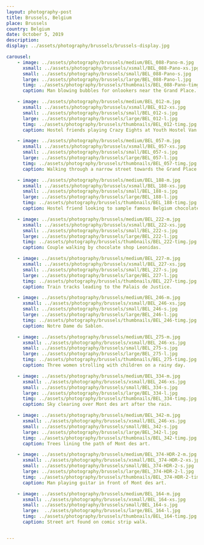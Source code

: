 ```yaml
---
layout: photography-post
title: Brussels, Belgium
place: Brussels
country: Belgium
date: October 5, 2019
description:
display: ../assets/photography/brussels/brussels-display.jpg

carousel:
    - image: ../assets/photography/brussels/medium/BEL_088-Pano-m.jpg
      xsmall: ../assets/photography/brussels/xsmall/BEL_088-Pano-xs.jpg
      small: ../assets/photography/brussels/small/BEL_088-Pano-s.jpg
      large: ../assets/photography/brussels/large/BEL_088-Pano-l.jpg
      timg: ../assets/photography/brussels/thumbnails/BEL_088-Pano-timg.jpg
      caption: Man blowing bubbles for onlookers near the Grand Place.

    - image: ../assets/photography/brussels/medium/BEL_012-m.jpg
      xsmall: ../assets/photography/brussels/xsmall/BEL_012-xs.jpg
      small: ../assets/photography/brussels/small/BEL_012-s.jpg
      large: ../assets/photography/brussels/large/BEL_012-l.jpg
      timg: ../assets/photography/brussels/thumbnails/BEL_012-timg.jpg
      caption: Hostel friends playing Crazy Eights at Youth Hostel Van Gogh.

    - image: ../assets/photography/brussels/medium/BEL_057-m.jpg
      xsmall: ../assets/photography/brussels/xsmall/BEL_057-xs.jpg
      small: ../assets/photography/brussels/small/BEL_057-s.jpg
      large: ../assets/photography/brussels/large/BEL_057-l.jpg
      timg: ../assets/photography/brussels/thumbnails/BEL_057-timg.jpg
      caption: Walking through a narrow street towards the Grand Place.

    - image: ../assets/photography/brussels/medium/BEL_188-m.jpg
      xsmall: ../assets/photography/brussels/xsmall/BEL_188-xs.jpg
      small: ../assets/photography/brussels/small/BEL_188-s.jpg
      large: ../assets/photography/brussels/large/BEL_188-l.jpg
      timg: ../assets/photography/brussels/thumbnails/BEL_188-timg.jpg
      caption: Hostel friend looking to sample famous Belgium chocolates. 

    - image: ../assets/photography/brussels/medium/BEL_222-m.jpg
      xsmall: ../assets/photography/brussels/xsmall/BEL_222-xs.jpg
      small: ../assets/photography/brussels/small/BEL_222-s.jpg
      large: ../assets/photography/brussels/large/BEL_222-l.jpg
      timg: ../assets/photography/brussels/thumbnails/BEL_222-timg.jpg
      caption: Couple walking by chocolate shop Leonidas.

    - image: ../assets/photography/brussels/medium/BEL_227-m.jpg
      xsmall: ../assets/photography/brussels/xsmall/BEL_227-xs.jpg
      small: ../assets/photography/brussels/small/BEL_227-s.jpg
      large: ../assets/photography/brussels/large/BEL_227-l.jpg
      timg: ../assets/photography/brussels/thumbnails/BEL_227-timg.jpg
      caption: Train tracks leading to the Palais de Justice.

    - image: ../assets/photography/brussels/medium/BEL_246-m.jpg
      xsmall: ../assets/photography/brussels/xsmall/BEL_246-xs.jpg
      small: ../assets/photography/brussels/small/BEL_246-s.jpg
      large: ../assets/photography/brussels/large/BEL_246-l.jpg
      timg: ../assets/photography/brussels/thumbnails/BEL_246-timg.jpg
      caption: Notre Dame du Sablon.

    - image: ../assets/photography/brussels/medium/BEL_275-m.jpg
      xsmall: ../assets/photography/brussels/xsmall/BEL_246-xs.jpg
      small: ../assets/photography/brussels/small/BEL_275-s.jpg
      large: ../assets/photography/brussels/large/BEL_275-l.jpg
      timg: ../assets/photography/brussels/thumbnails/BEL_275-timg.jpg
      caption: Three women strolling with children on a rainy day.

    - image: ../assets/photography/brussels/medium/BEL_334-m.jpg
      xsmall: ../assets/photography/brussels/xsmall/BEL_246-xs.jpg
      small: ../assets/photography/brussels/small/BEL_334-s.jpg
      large: ../assets/photography/brussels/large/BEL_334-l.jpg
      timg: ../assets/photography/brussels/thumbnails/BEL_334-timg.jpg
      caption: Sky clearing over Mont des art after the rain.

    - image: ../assets/photography/brussels/medium/BEL_342-m.jpg
      xsmall: ../assets/photography/brussels/xsmall/BEL_246-xs.jpg
      small: ../assets/photography/brussels/small/BEL_342-s.jpg
      large: ../assets/photography/brussels/large/BEL_342-l.jpg
      timg: ../assets/photography/brussels/thumbnails/BEL_342-timg.jpg
      caption: Trees lining the path of Mont des art.

    - image: ../assets/photography/brussels/medium/BEL_374-HDR-2-m.jpg
      xsmall: ../assets/photography/brussels/xsmall/BEL_374-HDR-2-xs.jpg
      small: ../assets/photography/brussels/small/BEL_374-HDR-2-s.jpg
      large: ../assets/photography/brussels/large/BEL_374-HDR-2-l.jpg
      timg: ../assets/photography/brussels/thumbnails/BEL_374-HDR-2-timg.jpg
      caption: Man playing guitar in front of Mont des art.

    - image: ../assets/photography/brussels/medium/BEL_164-m.jpg
      xsmall: ../assets/photography/brussels/xsmall/BEL_164-xs.jpg
      small: ../assets/photography/brussels/small/BEL_164-s.jpg
      large:  ../assets/photography/brussels/large/BEL_164-l.jpg
      timg: ../assets/photography/brussels/thumbnails/BEL_164-timg.jpg
      caption: Street art found on comic strip walk.


---
```

